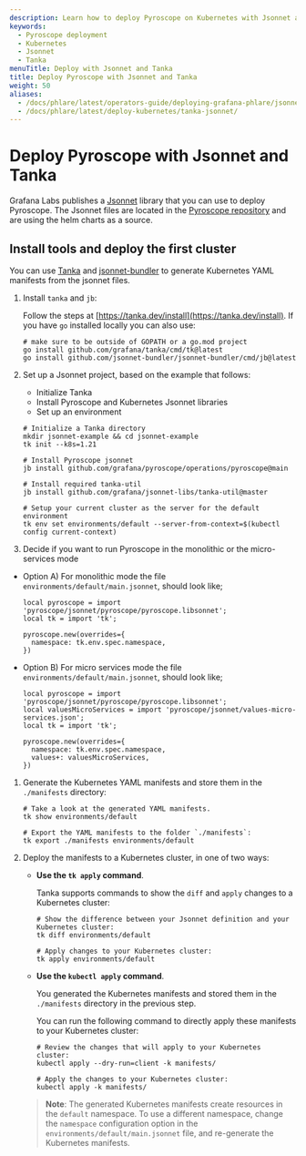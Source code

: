 ```yaml
---
description: Learn how to deploy Pyroscope on Kubernetes with Jsonnet and Tanka.
keywords:
  - Pyroscope deployment
  - Kubernetes
  - Jsonnet
  - Tanka
menuTitle: Deploy with Jsonnet and Tanka
title: Deploy Pyroscope with Jsonnet and Tanka
weight: 50
aliases:
  - /docs/phlare/latest/operators-guide/deploying-grafana-phlare/jsonnet/
  - /docs/phlare/latest/deploy-kubernetes/tanka-jsonnet/
---
```


# Deploy Pyroscope with Jsonnet and Tanka

Grafana Labs publishes a [Jsonnet](https://jsonnet.org/) library that you can use to deploy Pyroscope.
The Jsonnet files are located in the [Pyroscope repository](https://github.com/grafana/pyroscope/tree/main/operations/pyroscope/jsonnet) and are using the helm charts as a source.


## Install tools and deploy the first cluster

You can use [Tanka](https://tanka.dev/) and [jsonnet-bundler](https://github.com/jsonnet-bundler/jsonnet-bundler) to generate Kubernetes YAML manifests from the jsonnet files.

1. Install `tanka` and `jb`:

   Follow the steps at [https://tanka.dev/install](https://tanka.dev/install). If you have `go` installed locally you can also use:

   ```console
   # make sure to be outside of GOPATH or a go.mod project
   go install github.com/grafana/tanka/cmd/tk@latest
   go install github.com/jsonnet-bundler/jsonnet-bundler/cmd/jb@latest
   ```

1. Set up a Jsonnet project, based on the example that follows:

   - Initialize Tanka
   - Install Pyroscope and Kubernetes Jsonnet libraries
   - Set up an environment

   ```console
   # Initialize a Tanka directory
   mkdir jsonnet-example && cd jsonnet-example
   tk init --k8s=1.21

   # Install Pyroscope jsonnet
   jb install github.com/grafana/pyroscope/operations/pyroscope@main

   # Install required tanka-util
   jb install github.com/grafana/jsonnet-libs/tanka-util@master

   # Setup your current cluster as the server for the default environment
   tk env set environments/default --server-from-context=$(kubectl config current-context)
   ```

1. Decide if you want to run Pyroscope in the monolithic or the micro-services mode

  - Option A) For monolithic mode the file `environments/default/main.jsonnet`, should look like;

    ```jsonnet
    local pyroscope = import 'pyroscope/jsonnet/pyroscope/pyroscope.libsonnet';
    local tk = import 'tk';

    pyroscope.new(overrides={
      namespace: tk.env.spec.namespace,
    })
    ```

  - Option B) For micro services mode the file `environments/default/main.jsonnet`, should look like;

    ```jsonnet
    local pyroscope = import 'pyroscope/jsonnet/pyroscope/pyroscope.libsonnet';
    local valuesMicroServices = import 'pyroscope/jsonnet/values-micro-services.json';
    local tk = import 'tk';

    pyroscope.new(overrides={
      namespace: tk.env.spec.namespace,
      values+: valuesMicroServices,
    })
    ```
1. Generate the Kubernetes YAML manifests and store them in the `./manifests` directory:

   ```console
   # Take a look at the generated YAML manifests.
   tk show environments/default

   # Export the YAML manifests to the folder `./manifests`:
   tk export ./manifests environments/default
   ```

1. Deploy the manifests to a Kubernetes cluster, in one of two ways:

   - **Use the `tk apply` command**.

     Tanka supports commands to show the `diff` and `apply` changes to a Kubernetes cluster:

     ```console
     # Show the difference between your Jsonnet definition and your Kubernetes cluster:
     tk diff environments/default

     # Apply changes to your Kubernetes cluster:
     tk apply environments/default
     ```

   - **Use the `kubectl apply` command**.

     You generated the Kubernetes manifests and stored them in the `./manifests` directory in the previous step.

     You can run the following command to directly apply these manifests to your Kubernetes cluster:

     ```console
     # Review the changes that will apply to your Kubernetes cluster:
     kubectl apply --dry-run=client -k manifests/

     # Apply the changes to your Kubernetes cluster:
     kubectl apply -k manifests/
     ```

   > **Note**: The generated Kubernetes manifests create resources in the `default` namespace. To use a different namespace, change the `namespace` configuration option in the `environments/default/main.jsonnet` file, and re-generate the Kubernetes manifests.
